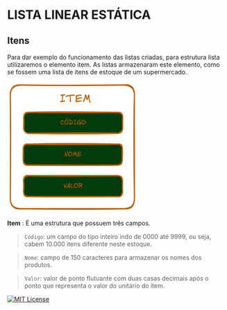# LISTA LINEAR ESTÁTICA

##

## Itens
Para dar exemplo do funcionamento das listas criadas, para estrutura lista utilizaremos o elemento item. As listas armazenaram este elemento, como se fossem uma lista de itens de estoque de um supermercado.<br>

<img src="./images/modelo_itens.png"  width="300" height="300" alt="estrutura de itens"></img>

__Item__ : É uma estrutura que possuem três campos.<br>

>`Código`: um campo do tipo inteiro indo de 0000 até 9999, ou seja, cabem 10.000 itens diferente neste estoque.<br>

>`Nome`: campo de 150 caracteres para armazenar os nomes dos produtos.

>`Valor`: valor de ponto flutuante com duas casas decimais após o ponto que representa o valor do unitário do item.


[![MIT License](https://img.shields.io/badge/License-MIT-green.svg)](https://choosealicense.com/licenses/mit/)  
